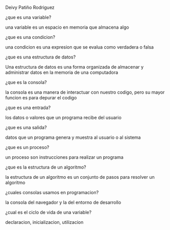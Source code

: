 Deivy Patiño Rodriguez

¿que es una variable?

una variable es un espacio en memoria que almacena algo

¿que es una condicion?

una condicion es una expresion que se evalua como verdadera o falsa

¿que es una estructura de datos?

Una estructura de datos es una forma organizada de almacenar y administrar datos en la memoria de una computadora

¿que es la consola?

la consola es una manera de interactuar con nuestro codigo, pero su mayor funcion es para depurar el codigo

¿que es una entrada?

 los datos o valores que un programa recibe del usuario

 ¿que es una salida?

 datos que un programa genera y muestra al usuario o al sistema

 ¿que es un proceso?

 un proceso son instrucciones para realizar un programa

 ¿que es la estructura de un algoritmo?

 la estructura de un algoritmo es un conjunto de pasos para resolver un algoritmo

 ¿cuales consolas usamos en programacion?

la consola del navegador y la del entorno de desarrollo

¿cual es el ciclo de vida de una variable?

declaracion, inicializacion, utilizacion

